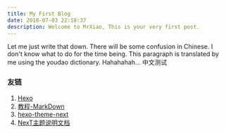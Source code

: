 ```yaml
---
title: My First Blog
date: 2018-07-03 22:18:37
description: Welcome to MrXiao, This is your very first post.
---
```


<Contents>
Let me just write that down.
There will be some confusion in Chinese.
I don't know what to do for the time being.
This paragraph is translated by me using the youdao dictionary.
Hahahahah...
中文测试

### 友链
1. [Hexo](https://hexo.io/zh-cn/)
2. [教程-MarkDown](http://www.markdown.cn/)
3. [hexo-theme-next](https://github.com/theme-next/hexo-theme-next)
4. [NexT主题说明文档](https://github.com/iissnan/hexo-theme-next/blob/master/README.cn.md)